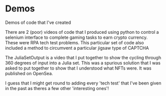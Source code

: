 # Demos
Demos of code that I've created

There are 2 (poor) videos of code that I produced using python to control a selenium interface to complete gaming tasks to earn crypto currency. These were RPA tech test problems. This particular set of code also included a method to circumvent a particular jigsaw type of CAPTCHA

The JuliaSetOutput is a video that I put together to show the cycling through 360 degrees of input into a Julia set. This was a spurious solution that I was asked to put together to show that I understood what NFTs were. It was published on OpenSea.

I guess that I might get round to adding every 'tech test' that I've been given in the past as theres a few other 'interesting ones'!
